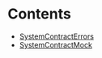

# Contents
- [SystemContractErrors](SystemContractMock.sol/interface.SystemContractErrors.md)
- [SystemContractMock](SystemContractMock.sol/contract.SystemContractMock.md)
